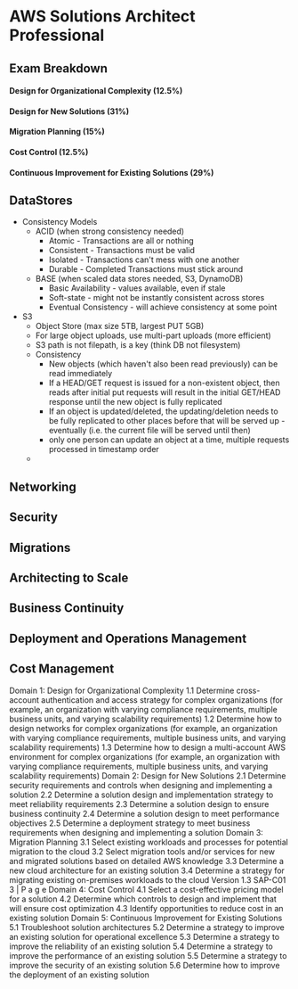 # AWS Solutions Architect Professional

## Exam Breakdown
#### Design for Organizational Complexity (12.5%)
#### Design for New Solutions (31%)
#### Migration Planning (15%)
#### Cost Control (12.5%)
#### Continuous Improvement for Existing Solutions (29%)

## DataStores
- Consistency Models
	- ACID (when strong consistency needed)
		- Atomic - Transactions are all or nothing
		- Consistent - Transactions must be valid
		- Isolated - Transactions can't mess with one another
		- Durable - Completed Transactions must stick around
	- BASE (when scaled data stores needed, S3, DynamoDB)
		- Basic Availability - values available, even if stale
		- Soft-state - might not be instantly consistent across stores
		- Eventual Consistency - will achieve consistency at some point
- S3
	- Object Store (max size 5TB, largest PUT 5GB)
	- For large object uploads, use multi-part uploads (more efficient)
	- S3 path is not filepath, is a key (think DB not filesystem)
	- Consistency
		- New objects (which haven't also been read previously) can be read immediately
		- If a HEAD/GET request is issued for a non-existent object, then reads after initial put requests will result in the initial GET/HEAD response until the new object is fully replicated
		- If an object is updated/deleted, the updating/deletion needs to be fully replicated to other places before that will be served up - eventually (i.e. the current file will be served until then)
		- only one person can update an object at a time, multiple requests processed in timestamp order
	- 

## Networking

## Security

## Migrations

## Architecting to Scale

## Business Continuity

## Deployment and Operations Management

## Cost Management




Domain 1: Design for Organizational Complexity
1.1 Determine cross-account authentication and access strategy for complex organizations (for example, an
organization with varying compliance requirements, multiple business units, and varying scalability
requirements)
1.2 Determine how to design networks for complex organizations (for example, an organization with varying
compliance requirements, multiple business units, and varying scalability requirements)
1.3 Determine how to design a multi-account AWS environment for complex organizations (for example, an
organization with varying compliance requirements, multiple business units, and varying scalability
requirements)
Domain 2: Design for New Solutions
2.1 Determine security requirements and controls when designing and implementing a solution
2.2 Determine a solution design and implementation strategy to meet reliability requirements
2.3 Determine a solution design to ensure business continuity
2.4 Determine a solution design to meet performance objectives
2.5 Determine a deployment strategy to meet business requirements when designing and implementing a
solution
Domain 3: Migration Planning
3.1 Select existing workloads and processes for potential migration to the cloud
3.2 Select migration tools and/or services for new and migrated solutions based on detailed AWS knowledge
3.3 Determine a new cloud architecture for an existing solution
3.4 Determine a strategy for migrating existing on-premises workloads to the cloud
Version 1.3 SAP-C01 3 | P a g e
Domain 4: Cost Control
4.1 Select a cost-effective pricing model for a solution
4.2 Determine which controls to design and implement that will ensure cost optimization
4.3 Identify opportunities to reduce cost in an existing solution
Domain 5: Continuous Improvement for Existing Solutions
5.1 Troubleshoot solution architectures
5.2 Determine a strategy to improve an existing solution for operational excellence
5.3 Determine a strategy to improve the reliability of an existing solution
5.4 Determine a strategy to improve the performance of an existing solution
5.5 Determine a strategy to improve the security of an existing solution
5.6 Determine how to improve the deployment of an existing solution




